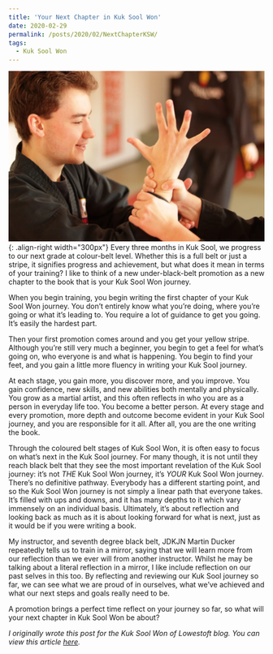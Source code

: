 ```yaml
---
title: 'Your Next Chapter in Kuk Sool Won'
date: 2020-02-29
permalink: /posts/2020/02/NextChapterKSW/
tags:
  - Kuk Sool Won
---
```

![KSW Technique](/images/KSW_Technique.jpg){: .align-right width="300px"} Every three months in Kuk Sool, we progress to our next grade at colour-belt level. Whether this is a full belt or just a stripe, it signifies progress and achievement, but what does it mean in terms of your training? I like to think of a new under-black-belt promotion as a new chapter to the book that is your Kuk Sool Won journey.

When you begin training, you begin writing the first chapter of your Kuk Sool Won journey.&nbsp;You don’t entirely know what you’re doing, where you’re going or what it’s leading to. You require a lot of guidance to get you going. It’s easily the hardest part.

Then your first promotion comes around and&nbsp;you get your yellow stripe. Although you’re&nbsp;still very much a beginner, you begin to get&nbsp;a feel for what’s going on, who everyone is and what is happening. You begin to find your feet, and you gain a little more fluency in writing your Kuk Sool journey.

At each stage, you gain more, you discover more, and you improve. You gain confidence, new skills, and new abilities both mentally and physically. You grow as a martial artist, and this often reflects in who you are as a person in everyday life too. You become a better person. At every stage and every promotion, more depth and outcome become evident in your Kuk Sool journey, and you are responsible for it all. After all, you are the one writing the book.

Through the coloured belt stages of Kuk Sool Won, it is often easy to focus on what’s next in the Kuk Sool journey. For many though, it is not until they reach black belt that they see the most important revelation of the Kuk Sool journey: it’s not *THE* Kuk Sool Won journey, it’s *YOUR* Kuk Sool Won journey. There’s no definitive pathway. Everybody has a different starting point, and so the Kuk Sool Won journey is not simply a linear path that everyone takes. It’s filled with ups and downs, and it has many depths to it which vary immensely on an individual basis. Ultimately, it’s about reflection and looking back as much&nbsp;as it is about looking forward for what is next, just as it would be if you were writing a book.

My instructor, and seventh degree black belt, JDKJN Martin Ducker repeatedly tells us to train in a mirror, saying that we will learn more from our reflection than we ever will from another instructor. Whilst he may be talking about a literal reflection in a mirror, I like include reflection on our past selves in this too. By reflecting and reviewing our Kuk Sool journey so far, we can see what we are proud of in ourselves, what we’ve achieved and what our next steps and goals really need to be.

A promotion brings a perfect time reflect on your journey so far, so what will your next chapter in Kuk Sool Won be about?

*I originally wrote this post for the Kuk Sool Won of Lowestoft blog. You can view this article [here](https://kuksoolwonlowestoft.co.uk/your-next-chapter-in-kuk-sool-won/).*